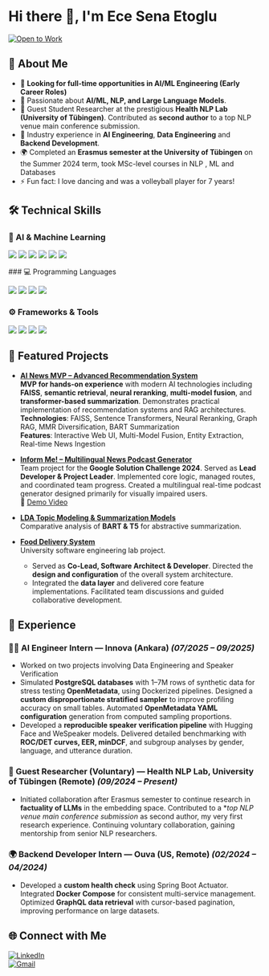 # Hi there 👋, I'm Ece Sena Etoglu  

[![Open to Work](https://img.shields.io/badge/Open%20to%20Work-AI%2FML%20Engineer-brightgreen?style=for-the-badge&logo=github)](mailto:ecesena.etoglu@gmail.com) 

## 🚀 About Me  
- 🔎 **Looking for full-time opportunities in AI/ML Engineering (Early Career Roles)**  
- 🤖 Passionate about **AI/ML, NLP, and Large Language Models**.  
- 🧪 Guest Student Researcher at the prestigious **Health NLP Lab (University of Tübingen)**. Contributed as **second author** to a top NLP venue main conference submission.  
- 💼 Industry experience in **AI Engineering**, **Data Engineering** and **Backend Development**.
- 🌍 Completed an **Erasmus semester at the University of Tübingen** on the Summer 2024 term, took MSc-level courses in NLP , ML and Databases
- ⚡ Fun fact: I love dancing and was a volleyball player for 7 years!

## 🛠️ Technical Skills  

### 🧠 AI & Machine Learning  
<p align="left">
  <img src="https://img.shields.io/badge/NLP-blue?logo=google&logoColor=white" />
  <img src="https://img.shields.io/badge/LLMs-purple?logo=openai&logoColor=white" />
  <img src="https://img.shields.io/badge/RAG-green?logo=openai&logoColor=white" />
  <img src="https://img.shields.io/badge/PyTorch-orange?logo=pytorch&logoColor=white" />
  <img src="https://img.shields.io/badge/HuggingFace-yellow?logo=huggingface&logoColor=black" />
  <img src="https://img.shields.io/badge/Deep%20Learning-red?logo=tensorflow&logoColor=white" />
</p>
### 💻 Programming Languages  
<p align="left">
  <img src="https://img.shields.io/badge/Python-3776AB?logo=python&logoColor=white" />
  <img src="https://img.shields.io/badge/Java-007396?logo=java&logoColor=white" />
  <img src="https://img.shields.io/badge/C++-00599C?logo=cplusplus&logoColor=white" />
  <img src="https://img.shields.io/badge/SQL-4479A1?logo=postgresql&logoColor=white" />
</p>

### ⚙️ Frameworks & Tools  
<p align="left">
  <img src="https://img.shields.io/badge/Docker-2496ED?logo=docker&logoColor=white" />
  <img src="https://img.shields.io/badge/OpenMetadata-darkgreen?logo=datadog&logoColor=white" />
  <img src="https://img.shields.io/badge/Spring%20Boot-6DB33F?logo=springboot&logoColor=white" />
  <img src="https://img.shields.io/badge/Git-F05032?logo=git&logoColor=white" />
</p>



## 📂 Featured Projects  
- [**AI News MVP – Advanced Recommendation System**](https://github.com/yourusername/ai-news-mvp)  
   **MVP for hands-on experience** with modern AI technologies including **FAISS**, **semantic retrieval**, **neural reranking**, **multi-model fusion**, and **transformer-based summarization**.
  Demonstrates practical implementation of recommendation systems and RAG architectures.  
   **Technologies**: FAISS, Sentence Transformers, Neural Reranking, Graph RAG, MMR Diversification, BART Summarization  
   **Features**: Interactive Web UI, Multi-Model Fusion, Entity Extraction, Real-time News Ingestion
  
- [**Inform Me! – Multilingual News Podcast Generator**](https://github.com/Inform-Me-The-Podcast-Generator/inform_me_mobile)  
   Team project for the **Google Solution Challenge 2024**.  Served as **Lead Developer & Project Leader**. Implemented core logic, managed routes, and coordinated team progress. Created a multilingual real-time podcast generator designed primarily for visually impaired users.  
   🎥 [Demo Video](https://www.youtube.com/watch?v=0bl6tGHzSAw)  

- [**LDA Topic Modeling & Summarization Models**](https://github.com/EceSenaEtoglu/NLP-Eberhard-Karls-Tuebingen-Uni/tree/main/final_graded_assignment)  
   Comparative analysis of **BART & T5** for abstractive summarization.  

- [**Food Delivery System**](https://github.com/mustafa-ege/DeepFeed-Food-Delivery-Website)  
    University software engineering lab project.  
   - Served as **Co-Lead, Software Architect & Developer**.  Directed the **design and configuration** of the overall system architecture.  
   - Integrated the **data layer** and delivered core feature implementations.  Facilitated team discussions and guided collaborative development.
 
## 💼 Experience  

### 🧑‍💻 AI Engineer Intern — Innova (Ankara) *(07/2025 – 09/2025)*  
-  Worked on two projects involving Data Engineering and Speaker Verification
- Simulated **PostgreSQL databases** with 1–7M rows of synthetic data for stress testing **OpenMetadata**, using Dockerized pipelines. Designed a **custom disproportionate stratified sampler** to improve profiling accuracy on small tables.  Automated **OpenMetadata YAML configuration** generation from computed sampling proportions.  
- Developed a **reproducible speaker verification pipeline** with Hugging Face and WeSpeaker models.  Delivered detailed benchmarking with **ROC/DET curves, EER, minDCF**, and subgroup analyses by gender, language, and utterance duration.  

### 🔬 Guest Researcher (Voluntary) — Health NLP Lab, University of Tübingen (Remote) *(09/2024 – Present)*  
- Initiated collaboration after Erasmus semester to continue research in **factuality of LLMs** in the embedding space. Contributed to a **top NLP venue main conference submission* as second author, my very first research experience. Continuing voluntary collaboration, gaining mentorship from senior NLP researchers.  

### 🌍 Backend Developer Intern — Ouva (US, Remote) *(02/2024 – 04/2024)*  
- Developed a **custom health check** using Spring Boot Actuator. Integrated **Docker Compose** for consistent multi-service management.  Optimized **GraphQL data retrieval** with cursor-based pagination, improving performance on large datasets.  


## 🌐 Connect with Me  
[![LinkedIn](https://img.shields.io/badge/-LinkedIn-blue?logo=linkedin&style=for-the-badge)](https://www.linkedin.com/in/ecesenaetoglu/)  
[![Gmail](https://img.shields.io/badge/-Email-red?logo=gmail&logoColor=white&style=for-the-badge)](mailto:ecesena.etoglu@gmail.com)  
